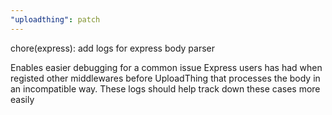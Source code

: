 ```yaml
---
"uploadthing": patch
---
```


chore(express): add logs for express body parser

Enables easier debugging for a common issue Express users has had when registed other middlewares before UploadThing that processes the body in an incompatible way.
These logs should help track down these cases more easily
